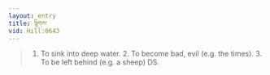 ```yaml
---
layout: entry
title: སྙིགས་
vid: Hill:0643
---
```

> 1. To sink into deep water. 2. To become bad, evil (e.g. the times). 3. To be left behind (e.g. a sheep) DS.
